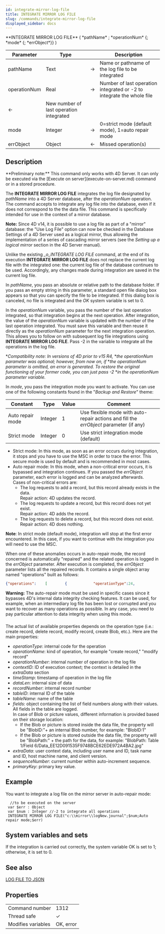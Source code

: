 ```yaml
---
id: integrate-mirror-log-file
title: INTEGRATE MIRROR LOG FILE
slug: /commands/integrate-mirror-log-file
displayed_sidebar: docs
---
```


<!--REF #_command_.INTEGRATE MIRROR LOG FILE.Syntax-->**INTEGRATE MIRROR LOG FILE** ( *pathName* ; *operationNum* {; *mode* {; *errObject*}} )<!-- END REF-->
<!--REF #_command_.INTEGRATE MIRROR LOG FILE.Params-->
| Parameter | Type |  | Description |
| --- | --- | --- | --- |
| pathName | Text | &#8594;  | Name or pathname of the log file to be integrated |
| operationNum | Real | &#8594;  | Number of last operation integrated or -2 to integrate the whole file |
| &#8592; | New number of last operation integrated |
| mode | Integer | &#8594;  | 0=strict mode (default mode), 1=auto repair mode |
| errObject | Object | &#8592; | Missed operation(s) |

<!-- END REF-->

## Description 

<!--REF #_command_.INTEGRATE MIRROR LOG FILE.Summary-->**Preliminary note:** This command only works with 4D Server.<!-- END REF--> It can only be executed via the [Execute on server](execute-on-server.md) command or in a stored procedure.

The **INTEGRATE MIRROR LOG FILE** integrates the log file designated by *pathName* into a 4D Server database, after the *operationNum* operation. The command accepts to integrate any log file into the database, even if it does not correspond to the the data file. This command is specifically intended for use in the context of a mirror database. 

**Note:** Since 4D v14, it is possible to use a log file as part of a "mirror" database: the "Use Log File" option can now be checked in the Database Settings of a 4D Server used as a logical mirror, thus allowing the implementation of a series of cascading mirror servers (see the *Setting up a logical mirror* section in the 4D Server manual).

Unlike the existing *\_o\_INTEGRATE LOG FILE* command, at the end of its execution **INTEGRATE MIRROR LOG FILE** does not replace the current log file with the integrated one: the current log file of the database continues to be used. Accordingly, any changes made during integration are saved in the current log file.

In *pathName*, you pass an absolute or relative path to the database folder. If you pass an empty string in this parameter, a standard open file dialog box appears so that you can specify the file to be integrated. If this dialog box is canceled, no file is integrated and the *OK* system variable is set to 0.

In the *operationNum* variable, you pass the number of the last operation integrated, so that integration begins at the next operation. After integration, the value of the *operationNum* variable is updated with the number of the last operation integrated. You must save this variable and then reuse it directly as the *operationNum* parameter for the next integration operation. This allows you to follow on with subsequent log file integrations using **INTEGRATE MIRROR LOG FILE**. Pass -2 in the variable to integrate all the operations in the log file.

***Compatibility note:* In versions of 4D prior to v15 R4,* **the operationNum parameter was optional; however, from now on, if* **the operationNum parameter is omitted, an error is generated. To restore the original functioning of your former code, you can just pass -2* **in the operationNum parameter variable.* 

In *mode*, you pass the integration mode you want to activate. You can use one of the following constants found in the "*Backup and Restore*" theme:

| Constant         | Type    | Value | Comment                                                                                |
| ---------------- | ------- | ----- | -------------------------------------------------------------------------------------- |
| Auto repair mode | Integer | 1     | Use flexible mode with auto-repair actions and fill the *errObject* parameter (if any) |
| Strict mode      | Integer | 0     | Use strict integration mode (default)                                                  |

* Strict mode: In this mode, as soon as an error occurs during integration, it stops and you have to use the MSC in order to trace the error. This secure mode is used by default and is recommended in most cases.
* Auto repair mode: In this mode, when a non-critical error occurs, it is bypassed and integration continues. If you passed the *errObject* parameter, each error is logged and can be analyzed afterwards.  
Cases of non-critical errors are:  
   * The log requests to add a record, but this record already exists in the data.  
   Repair action: 4D updates the record.  
   * The log requests to update a record, but this record does not yet exist.  
   Repair action: 4D adds the record.  
   * The log requests to delete a record, but this record does not exist.  
   Repair action: 4D does nothing.

**Note**: In strict mode (default mode), integration will stop at the first error encountered. In this case, if you want to continue with the integration you will need to use the MSC.

When one of these anomalies occurs in auto-repair mode, the record concerned is automatically "repaired" and the related operation is logged in the *errObject* parameter. After execution is completed, the *errObject* parameter lists all the repaired records. It contains a single object array named "operations" built as follows:

```json
{"operations":    [        {            "operationType":24,            "operationName":"Create record",            "operationNumber":2,            "contextID":48,            "timeStamp":"2015-07-10T07:53:02.413Z",            "dataLen":24,            "recordNumber":0,            "tableID":"F4CXXXXX",            "tableName":"Customers",            "fields": {                "1": 9,                "2": "test value",                "3": "2003-03-03T00:00:00.000Z",                "4": "BlobPath: Table 1/Field 4/Data_9ACB28F1A2744FDFA5822B22F18B2E12.png",                "8": "BlobID: 2"              }        },        {...}     ]
```

**Warning:** The auto-repair mode must be used in specific cases since it bypasses 4D's internal data integrity checking features. It can be used, for example, when an intermediary log file has been lost or corrupted and you want to recover as many operations as possible. In any case, you need to pay particular attention to data integrity when using this mode.

### 

The actual list of available properties depends on the operation type (i.e.: create record, delete record, modify record, create Blob, etc.). Here are the main properties:

* *operationType*: internal code for the operation
* *operationName*: kind of operation, for example "create record," "modify record"
* *operationNumber*: internal number of operation in the log file
* *contextID*: ID of execution context; the context is detailed in the *extraData* section
* *timeStamp*: timestamp of operation in the log file
* *dataLen*: internal size of data
* *recordNumber*: internal record number
* *tableID*: internal ID of the table
* *tableName*: name of the table
* *fields*: object containing the list of field numbers along with their values. All fields in the table are logged.  
In case of Blob or picture values, different information is provided based on their storage location:  
   * If the Blob or picture is stored inside the data file, the property will be "BlobID:"+ an internal Blob number, for example: "BlobID:1"  
   * If the Blob or picture is stored outside the data file, the property will be "BlobPath:" + the path for the data, for example: "BlobPath: Table 1/Field 6/Data\_EE12D091535F9748BCE62EDE972A4BA2.jpg"
* *extraData*: user context data, including user name and ID, task name and ID, host machine name, and client version.
* *sequenceNumber*: current number within auto-increment sequence.
* *primaryKey*: primary key value.

## Example 

You want to integrate a log file on the mirror server in auto-repair mode:

```4d
  //to be executed on the server
 var $err : Object
 var $num : Integer //-2 to integrate all operations
 INTEGRATE MIRROR LOG FILE("c:\\mirror\\logNew.journal";$num;Auto repair mode;$err)
```

## System variables and sets 

If the integration is carried out correctly, the system variable OK is set to 1; otherwise, it is set to 0\. 

## See also 

[LOG FILE TO JSON](log-file-to-json.md)  

## Properties

|  |  |
| --- | --- |
| Command number | 1312 |
| Thread safe | &check; |
| Modifies variables | OK, error |


